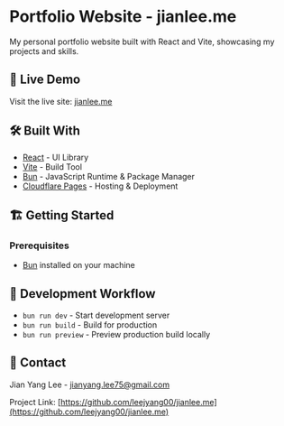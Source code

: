 # Portfolio Website - jianlee.me

My personal portfolio website built with React and Vite, showcasing my projects and skills.

## 🚀 Live Demo
Visit the live site: [jianlee.me](https://jianlee.me)

## 🛠️ Built With
- [React](https://reactjs.org/) - UI Library
- [Vite](https://vitejs.dev/) - Build Tool
- [Bun](https://bun.sh/) - JavaScript Runtime & Package Manager
- [Cloudflare Pages](https://pages.cloudflare.com/) - Hosting & Deployment

## 🏗️ Getting Started

### Prerequisites
- [Bun](https://bun.sh/) installed on your machine


## 🔄 Development Workflow
- `bun run dev` - Start development server
- `bun run build` - Build for production
- `bun run preview` - Preview production build locally

## 📧 Contact
Jian Yang Lee - [jianyang.lee75@gmail.com](mailto:jianyang.lee75@gmail.com)

Project Link: [https://github.com/leejyang00/jianlee.me](https://github.com/leejyang00/jianlee.me)
